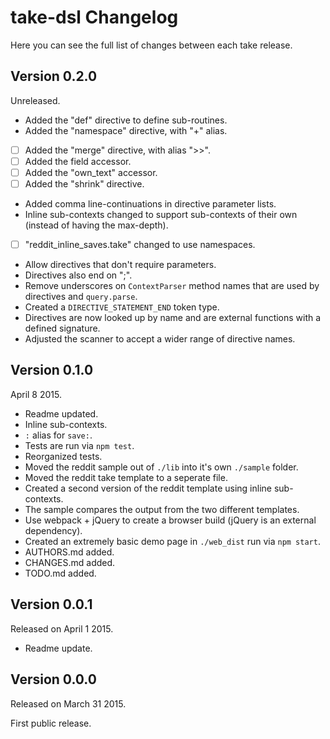 # take-dsl Changelog


Here you can see the full list of changes between each take release.


## Version 0.2.0

Unreleased.

- Added the "def" directive to define sub-routines.
- Added the "namespace" directive, with "+" alias.
- [ ] Added the "merge" directive, with alias ">>".
- [ ] Added the field accessor.
- [ ] Added the "own_text" accessor.
- [ ] Added the "shrink" directive.
- Added comma line-continuations in directive parameter lists.
- Inline sub-contexts changed to support sub-contexts of their own (instead of having the max-depth).
- [ ] "reddit_inline_saves.take" changed to use namespaces.

- Allow directives that don't require parameters.
- Directives also end on ";".
- Remove underscores on `ContextParser` method names that are used by directives and `query.parse`.
- Created a `DIRECTIVE_STATEMENT_END` token type.
- Directives are now looked up by name and are external functions with a defined signature.
- Adjusted the scanner to accept a wider range of directive names.


## Version 0.1.0

April 8 2015.

- Readme updated.
- Inline sub-contexts.
- `:` alias for `save:`.
- Tests are run via `npm test`.
- Reorganized tests.
- Moved the reddit sample out of `./lib` into it's own `./sample` folder.
- Moved the reddit take template to a seperate file.
- Created a second version of the reddit template using inline sub-contexts.
- The sample compares the output from the two different templates.
- Use webpack + jQuery to create a browser build (jQuery is an external dependency).
- Created an extremely basic demo page in `./web_dist` run via `npm start`.
- AUTHORS.md added.
- CHANGES.md added.
- TODO.md added.


## Version 0.0.1

Released on April 1 2015.

- Readme update.


## Version 0.0.0

Released on March 31 2015.

First public release.
